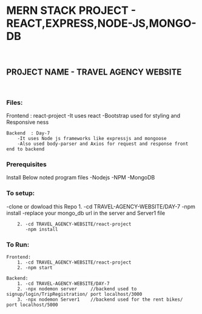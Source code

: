 <h1>MERN STACK PROJECT - REACT,EXPRESS,NODE-JS,MONGO-DB</h1><br/>


<h2>PR0JECT NAME - TRAVEL AGENCY WEBSITE</h2><br/>

<h3>Files:</h3>
    Frontend : react-project
        -It uses react 
        -Bootstrap used for styling and Responsive ness

    Backend  : Day-7
        -It uses Node js frameworks like expressjs and mongoose
        -Also used body-parser and Axios for request and response front end to backend 

        

<h3>Prerequisites</h3>
    Install Below  noted program files
        -Nodejs
        -NPM
        -MongoDB 


<h3>To setup:</h3>
    -clone or dowload this Repo
        1. -cd TRAVEL-AGENCY-WEBSITE/DAY-7
           -npm install
           -replace your mongo_db url in the server and Server1 file

        2. -cd TRAVEL_AGENCY-WEBSITE/react-project
           -npm install


<h3>To Run:</h3>

    Frontend:
        1. -cd TRAVEL_AGENCY-WEBSITE/react-project
        2. -npm start

    Backend:
        1. -cd TRAVEL-AGENCY-WEBSITE/DAY-7
        2. -npx nodemon server     //backend used to signup/login/TripRegistration/ port localhost/3000
        3. -npx nodemon Server1    //backend used for the rent bikes/  port localhost/5000


    
